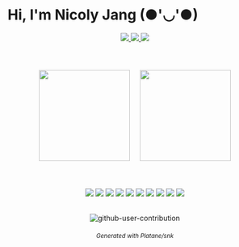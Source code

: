 # Hi, I'm Nicoly Jang (●'◡'●)

<div align="center">

  <!-- Redes sociais -->
  <div>
    <a href="mailto:nicolyjjang@gmail.com">
      <img src="https://img.shields.io/badge/-Gmail-%23333?style=for-the-badge&logo=gmail&logoColor=white" target="_blank">
    </a>
    <a href="https://www.linkedin.com/in/nicoly-jang-9883a0194/" target="_blank">
      <img src="https://img.shields.io/badge/-LinkedIn-%230077B5?style=for-the-badge&logo=linkedin&logoColor=white" target="_blank">
    </a>
    <a href="https://www.instagram.com/nicoly_jang/" target="_blank">
      <img src="https://img.shields.io/badge/Instagram-E4405F?style=for-the-badge&logo=instagram&logoColor=white">
    </a>
  </div>
  <br>
  <br>

  <!-- Estatísticas do GitHub -->
  <div style="margin-top: 20px; display: flex; justify-content: center; gap: 20px;">
    <a href="https://github.com/nicolyjjang">
      <img height="180em" src="https://github-readme-stats.vercel.app/api?username=nicolyjjang&show_icons=true&theme=omni&include_all_commits=true&count_private=true">
    </a>
    <a href="https://github.com/nicolyjjang">
      <img height="180em" src="https://github-readme-stats.vercel.app/api/top-langs/?username=nicolyjjang&layout=compact&langs_count=6&theme=omni">
    </a>
  </div>

<br>
<br>

  <!-- Tecnologias -->
  <div style="margin-top: 20px;">
    <img src="https://img.shields.io/badge/Linux-FCC624?style=for-the-badge&logo=linux&logoColor=black">
    <img src="https://img.shields.io/badge/C%23-239120?style=for-the-badge&logo=c-sharp&logoColor=white">
    <img src="https://img.shields.io/badge/Python-3776AB?style=for-the-badge&logo=python&logoColor=white">
    <img src="https://img.shields.io/badge/JavaScript-F7DF1E?style=for-the-badge&logo=javascript&logoColor=black">
    <img src="https://img.shields.io/badge/HTML5-E34F26?style=for-the-badge&logo=html5&logoColor=white">
    <img src="https://img.shields.io/badge/CSS3-1572B6?style=for-the-badge&logo=css3&logoColor=white">
    <img src="https://img.shields.io/badge/Angular-DD0031?style=for-the-badge&logo=angular&logoColor=white">
    <img src="https://img.shields.io/badge/MySQL-005C84?style=for-the-badge&logo=mysql&logoColor=white">
    <img src="https://img.shields.io/badge/Amazon_AWS-FF9900?style=for-the-badge&logo=amazonaws&logoColor=white">
    <img src="https://img.shields.io/badge/Figma-F24E1E?style=for-the-badge&logo=figma&logoColor=white">
  </div>

<br>

  <!-- Contribuições do GitHub -->

  ![github-user-contribution](https://github.com/user-attachments/assets/2c09a542-aeb8-404b-aa96-9e9e4151cb18)

  <div style="margin-top: 20px;">
    <small><i>Generated with Platane/snk</i></small>
  </div>

</div>
